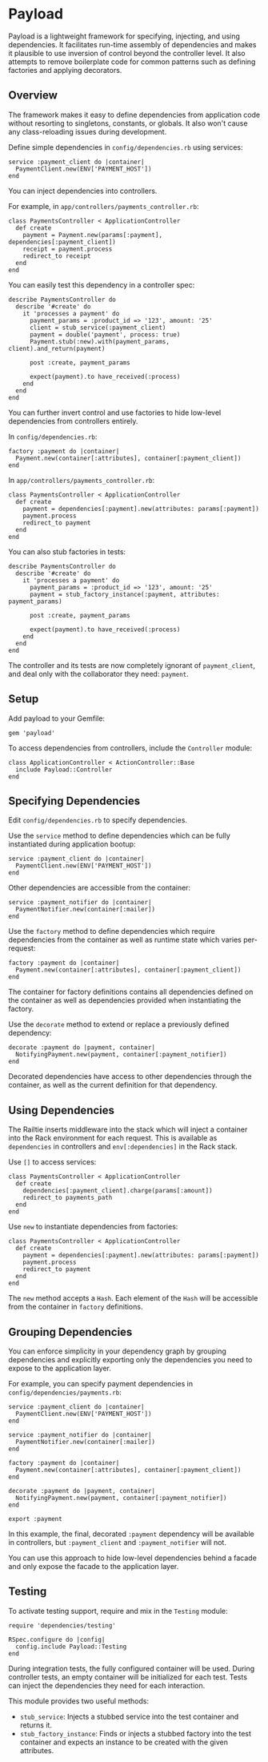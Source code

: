 # Payload

Payload is a lightweight framework for specifying, injecting, and using
dependencies. It facilitates run-time assembly of dependencies and makes it
plausible to use inversion of control beyond the controller level. It also
attempts to remove boilerplate code for common patterns such as defining
factories and applying decorators.

Overview
--------

The framework makes it easy to define dependencies from application code without
resorting to singletons, constants, or globals. It also won't cause any
class-reloading issues during development.

Define simple dependencies in `config/dependencies.rb` using services:

    service :payment_client do |container|
      PaymentClient.new(ENV['PAYMENT_HOST'])
    end

You can inject dependencies into controllers.

For example, in `app/controllers/payments_controller.rb`:

    class PaymentsController < ApplicationController
      def create
        payment = Payment.new(params[:payment], dependencies[:payment_client])
        receipt = payment.process
        redirect_to receipt
      end
    end

You can easily test this dependency in a controller spec:

    describe PaymentsController do
      describe '#create' do
        it 'processes a payment' do
          payment_params = :product_id => '123', amount: '25'
          client = stub_service(:payment_client)
          payment = double('payment', process: true)
          Payment.stub(:new).with(payment_params, client).and_return(payment)

          post :create, payment_params

          expect(payment).to have_received(:process)
        end
      end
    end

You can further invert control and use factories to hide low-level dependencies
from controllers entirely.

In `config/dependencies.rb`:

    factory :payment do |container|
      Payment.new(container[:attributes], container[:payment_client])
    end

In `app/controllers/payments_controller.rb`:

    class PaymentsController < ApplicationController
      def create
        payment = dependencies[:payment].new(attributes: params[:payment])
        payment.process
        redirect_to payment
      end
    end

You can also stub factories in tests:

    describe PaymentsController do
      describe '#create' do
        it 'processes a payment' do
          payment_params = :product_id => '123', amount: '25'
          payment = stub_factory_instance(:payment, attributes: payment_params)

          post :create, payment_params

          expect(payment).to have_received(:process)
        end
      end
    end

The controller and its tests are now completely ignorant of `payment_client`,
and deal only with the collaborator they need: `payment`.

Setup
-----

Add payload to your Gemfile:

    gem 'payload'

To access dependencies from controllers, include the `Controller` module:

    class ApplicationController < ActionController::Base
      include Payload::Controller
    end

Specifying Dependencies
-----------------------

Edit `config/dependencies.rb` to specify dependencies.

Use the `service` method to define dependencies which can be fully instantiated
during application bootup:

    service :payment_client do |container|
      PaymentClient.new(ENV['PAYMENT_HOST'])
    end

Other dependencies are accessible from the container:

    service :payment_notifier do |container|
      PaymentNotifier.new(container[:mailer])
    end

Use the `factory` method to define dependencies which require dependencies from
the container as well as runtime state which varies per-request:

    factory :payment do |container|
      Payment.new(container[:attributes], container[:payment_client])
    end

The container for factory definitions contains all dependencies defined on the
container as well as dependencies provided when instantiating the factory.

Use the `decorate` method to extend or replace a previously defined dependency:

    decorate :payment do |payment, container|
      NotifyingPayment.new(payment, container[:payment_notifier])
    end

Decorated dependencies have access to other dependencies through the container,
as well as the current definition for that dependency.

Using Dependencies
------------------

The Railtie inserts middleware into the stack which will inject a container into
the Rack environment for each request. This is available as `dependencies` in
controllers and `env[:dependencies]` in the Rack stack.

Use `[]` to access services:

    class PaymentsController < ApplicationController
      def create
        dependencies[:payment_client].charge(params[:amount])
        redirect_to payments_path
      end
    end

Use `new` to instantiate dependencies from factories:

    class PaymentsController < ApplicationController
      def create
        payment = dependencies[:payment].new(attributes: params[:payment])
        payment.process
        redirect_to payment
      end
    end

The `new` method accepts a `Hash`. Each element of the `Hash` will be accessible
from the container in `factory` definitions.

Grouping Dependencies
---------------------

You can enforce simplicity in your dependency graph by grouping dependencies and
explicitly exporting only the dependencies you need to expose to the application
layer.

For example, you can specify payment dependencies in
`config/dependencies/payments.rb`:

    service :payment_client do |container|
      PaymentClient.new(ENV['PAYMENT_HOST'])
    end

    service :payment_notifier do |container|
      PaymentNotifier.new(container[:mailer])
    end

    factory :payment do |container|
      Payment.new(container[:attributes], container[:payment_client])
    end

    decorate :payment do |payment, container|
      NotifyingPayment.new(payment, container[:payment_notifier])
    end

    export :payment

In this example, the final, decorated `:payment` dependency will be available in
controllers, but `:payment_client` and `:payment_notifier` will not.

You can use this approach to hide low-level dependencies behind a facade and
only expose the facade to the application layer.

Testing
-------

To activate testing support, require and mix in the `Testing` module:

    require 'dependencies/testing'

    RSpec.configure do |config|
      config.include Payload::Testing
    end

During integration tests, the fully configured container will be used. During
controller tests, an empty container will be initialized for each test. Tests
can inject the dependencies they need for each interaction.

This module provides two useful methods:

* `stub_service`: Injects a stubbed service into the test container and returns
  it.
* `stub_factory_instance`: Finds or injects a stubbed factory into the test
  container and expects an instance to be created with the given attributes.
